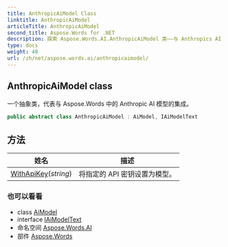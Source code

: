 ```yaml
---
title: AnthropicAiModel Class
linktitle: AnthropicAiModel
articleTitle: AnthropicAiModel
second_title: Aspose.Words for .NET
description: 探索 Aspose.Words.AI.AnthropicAiModel 类——与 Anthropics AI 模型无缝集成以增强文档处理的门户。
type: docs
weight: 40
url: /zh/net/aspose.words.ai/anthropicaimodel/
---
```

## AnthropicAiModel class

一个抽象类，代表与 Aspose.Words 中的 Anthropic AI 模型的集成。

```csharp
public abstract class AnthropicAiModel : AiModel, IAiModelText
```

## 方法

| 姓名 | 描述 |
| --- | --- |
| [WithApiKey](../../aspose.words.ai/aimodel/withapikey/)(*string*) | 将指定的 API 密钥设置为模型。 |

### 也可以看看

* class [AiModel](../aimodel/)
* interface [IAiModelText](../iaimodeltext/)
* 命名空间 [Aspose.Words.AI](../../aspose.words.ai/)
* 部件 [Aspose.Words](../../)

